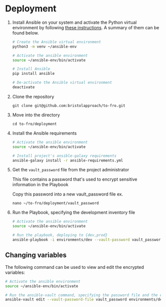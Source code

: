 # Deployment

1. Install Ansible on your system and activate the Python virtual environment by following [these instructions](https://docs.ansible.com/ansible/latest/installation_guide/intro_installation.html). A summary of them can be found below.

   ```bash
   # Create the Ansible virtual environment
   python3 -m venv ~/ansible-env

   # Activate the ansible environment
   source ~/ansible-env/bin/activate

   # Install Ansible
   pip install ansible
   
   # De-activate the Ansible virtual environment
   deactivate
   ```

2. Clone the repository

   `git clone git@github.com:bristolapproach/to-fro.git`

3. Move into the directory

   `cd to-fro/deployment`

4. Install the Ansible requirements

   ```bash
   # Activate the ansible environment
   source ~/ansible-env/bin/activate

   # Install project's ansible-galaxy requirements
   ansible-galaxy install -r ansible-requirements.yml
   ```

5. Get the `vault_password` file from the project administrator

   This file contains a password that's used to encrypt sensitive information in the Playbook
   
   Copy this password into a new vault_password file ex.
   
   ```
   nano ~/to-fro/deployment/vault_password 
   ```

6. Run the Playbook, specifying the development inventory file

   ```bash
   # Activate the ansible environment
   source ~/ansible-env/bin/activate

   # Run the playbook, deploying to {dev,prod}
   ansible-playbook -i environments/dev --vault-password vault_password site.yml
   ```

## Changing variables

The following command can be used to view and edit the encrypted variables:

```bash
# Activate the ansible environment
source ~/ansible-env/bin/activate

# Run the ansible-vault command, specifying the password file and the encrypted file.
ansible-vault edit --vault-password-file vault_password environments/dev/group_vars/all.yml
```
